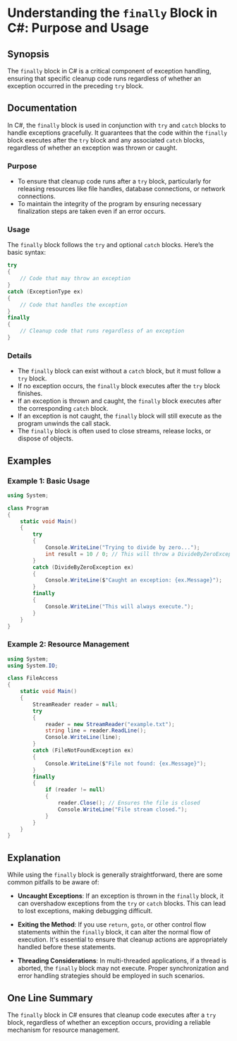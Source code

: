 <!--
Meta Description: # Understanding the `finally` Block in C#: Purpose and Usage ## Synopsis The `finally` block in C# is a critical component of exception handling, ensu...
Meta Keywords: block, finally, exception, try, catch
-->

# Understanding the `finally` Block in C#: Purpose and Usage

## Synopsis
The `finally` block in C# is a critical component of exception handling, ensuring that specific cleanup code runs regardless of whether an exception occurred in the preceding `try` block.

## Documentation
In C#, the `finally` block is used in conjunction with `try` and `catch` blocks to handle exceptions gracefully. It guarantees that the code within the `finally` block executes after the `try` block and any associated `catch` blocks, regardless of whether an exception was thrown or caught.

### Purpose
- To ensure that cleanup code runs after a `try` block, particularly for releasing resources like file handles, database connections, or network connections.
- To maintain the integrity of the program by ensuring necessary finalization steps are taken even if an error occurs.

### Usage
The `finally` block follows the `try` and optional `catch` blocks. Here’s the basic syntax:

```csharp
try
{
    // Code that may throw an exception
}
catch (ExceptionType ex)
{
    // Code that handles the exception
}
finally
{
    // Cleanup code that runs regardless of an exception
}
```

### Details
- The `finally` block can exist without a `catch` block, but it must follow a `try` block.
- If no exception occurs, the `finally` block executes after the `try` block finishes.
- If an exception is thrown and caught, the `finally` block executes after the corresponding `catch` block.
- If an exception is not caught, the `finally` block will still execute as the program unwinds the call stack.
- The `finally` block is often used to close streams, release locks, or dispose of objects.

## Examples

### Example 1: Basic Usage
```csharp
using System;

class Program
{
    static void Main()
    {
        try
        {
            Console.WriteLine("Trying to divide by zero...");
            int result = 10 / 0; // This will throw a DivideByZeroException
        }
        catch (DivideByZeroException ex)
        {
            Console.WriteLine($"Caught an exception: {ex.Message}");
        }
        finally
        {
            Console.WriteLine("This will always execute.");
        }
    }
}
```

### Example 2: Resource Management
```csharp
using System;
using System.IO;

class FileAccess
{
    static void Main()
    {
        StreamReader reader = null;
        try
        {
            reader = new StreamReader("example.txt");
            string line = reader.ReadLine();
            Console.WriteLine(line);
        }
        catch (FileNotFoundException ex)
        {
            Console.WriteLine($"File not found: {ex.Message}");
        }
        finally
        {
            if (reader != null)
            {
                reader.Close(); // Ensures the file is closed
                Console.WriteLine("File stream closed.");
            }
        }
    }
}
```

## Explanation
While using the `finally` block is generally straightforward, there are some common pitfalls to be aware of:

- **Uncaught Exceptions**: If an exception is thrown in the `finally` block, it can overshadow exceptions from the `try` or `catch` blocks. This can lead to lost exceptions, making debugging difficult.
  
- **Exiting the Method**: If you use `return`, `goto`, or other control flow statements within the `finally` block, it can alter the normal flow of execution. It's essential to ensure that cleanup actions are appropriately handled before these statements.

- **Threading Considerations**: In multi-threaded applications, if a thread is aborted, the `finally` block may not execute. Proper synchronization and error handling strategies should be employed in such scenarios.

## One Line Summary
The `finally` block in C# ensures that cleanup code executes after a `try` block, regardless of whether an exception occurs, providing a reliable mechanism for resource management.